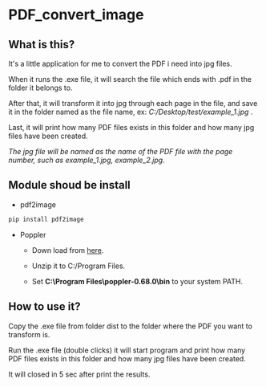 # PDF_convert_image

## What is this?

It's a little application for me to convert the PDF i need into jpg files.

When it runs the .exe file, it will search the file which ends with .pdf in the folder it belongs to.

After that, it will transform it into jpg through each page in the file, and save it in the folder named as the file name, ex: _C:/Desktop/test/example_1.jpg_ .

Last, it will print how many PDF files exists in this folder and how many jpg files have been created.

_The jpg file will be named as the name of the PDF file with the page number, such as example_1.jpg, example_2.jpg._

## Module shoud be install
* pdf2image
```python
pip install pdf2image
```
* Poppler

  * Down load from [here](http://blog.alivate.com.au/poppler-windows/).

  * Unzip it to C:/Program Files.

  * Set __C:\Program Files\poppler-0.68.0\bin__ to your system PATH.


## How to use it?

Copy the .exe file from folder dist to the folder where the PDF you want to transform is.

Run the .exe file (double clicks) it will start program and print how many PDF files exists in this folder and how many jpg files have been created.

It will closed in 5 sec after print the results.
